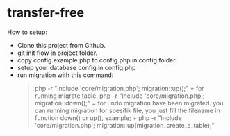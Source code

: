# transfer-free

How to setup:
- Clone this project from Github.
- git init flow in project folder.
- copy config.example.php to config.php in config folder.
- setup your database config in config.php
- run  migration with this command:
    > php -r "include 'core/migration.php'; migration::up();" = for running migrate table.
    > php -r "include 'core/migration.php'; migration::down();" = for undo migration have been migrated.
    > you can running migration for spesifik file, you just fill the filename in function down() or up(), example;
        +  php -r "include 'core/migration.php'; migration::up(migration_create_a_table);"